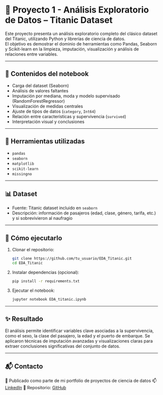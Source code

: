 # 🧭 Proyecto 1 - Análisis Exploratorio de Datos – Titanic Dataset

Este proyecto presenta un análisis exploratorio completo del clásico dataset del Titanic, utilizando Python y librerías de ciencia de datos.  
El objetivo es demostrar el dominio de herramientas como Pandas, Seaborn y Scikit-learn en la limpieza, imputación, visualización y análisis de relaciones entre variables.

---

## 📌 Contenidos del notebook

- Carga del dataset (Seaborn)
- Análisis de valores faltantes
- Imputación por mediana, moda y modelo supervisado (RandomForestRegressor)
- Visualización de medidas centrales
- Ajuste de tipos de datos (`category`, `Int64`)
- Relación entre características y supervivencia (`survived`)
- Interpretación visual y conclusiones

---

## 🔧 Herramientas utilizadas

- `pandas`
- `seaborn`
- `matplotlib`
- `scikit-learn`
- `missingno`

---

## 📊 Dataset

- Fuente: Titanic dataset incluido en `seaborn`
- Descripción: información de pasajeros (edad, clase, género, tarifa, etc.) y si sobrevivieron al naufragio

---

## 🚀 Cómo ejecutarlo

1. Clonar el repositorio:
   ```bash
   git clone https://github.com/tu_usuario/EDA_Titanic.git
   cd EDA_Titanic

2. Instalar dependencias (opcional):
   ```bash
   pip install -r requirements.txt

3. Ejecutar el notebook:
   ```bash
   jupyter notebook EDA_titanic.ipynb

---

## ✨ Resultado
El análisis permite identificar variables clave asociadas a la supervivencia, como el sexo, la clase del pasajero, la edad y el puerto de embarque.
Se aplicaron técnicas de imputación avanzadas y visualizaciones claras para extraer conclusiones significativas del conjunto de datos.

---

## 📬 Contacto
📍 Publicado como parte de mi portfolio de proyectos de ciencia de datos
📫 [LinkedIn](https://www.linkedin.com/in/ojedajc/)
📂 Repositorio: [GitHub](https://github.com/jFet1/Proyectos_personales)
